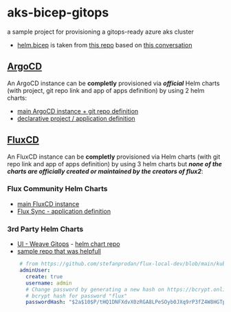# aks-bicep-gitops
a sample project for provisioning a gitops-ready azure aks cluster

- [helm.bicep](./bicep/helm.bicep) is taken from [this repo](https://github.com/aristosvo/aks-maffe-maandag) based on [this conversation](https://github.com/Azure/bicep/issues/9088)

## [ArgoCD](https://argo-cd.readthedocs.io/en/stable/)

An ArgoCD instance can be **completly** provisioned via _**official**_ Helm charts (with project, git repo link and app of apps definition) by using 2 helm charts:

- [main ArgoCD instance + git repo definition](https://github.com/argoproj/argo-helm/tree/main/charts/argo-cd)
- [declarative project / application definition](https://github.com/argoproj/argo-helm/tree/main/charts/argocd-apps)

## [FluxCD](https://fluxcd.io/)

An FluxCD instance can be **completly** provisioned via Helm charts (with git repo link and app of apps definition) by using 3 helm charts but _**none of the charts are officially created or maintained by the creators of flux2**_:

### Flux Community Helm Charts
- [main FluxCD instance](https://github.com/fluxcd-community/helm-charts/tree/main/charts/flux2)
- [Flux Sync - application definition](https://github.com/fluxcd-community/helm-charts/tree/main/charts/flux2-sync)

### 3rd Party Helm Charts
- [UI - Weave Gitops](https://github.com/weaveworks/weave-gitops) - [helm chart repo](https://helm.gitops.weave.works/)
- [sample repo that was helpfull](https://github.com/stefanprodan/flux-local-dev)

``` yaml
    # from https://github.com/stefanprodan/flux-local-dev/blob/main/kubernetes/infra/controllers/weave-gitops.yaml
    adminUser:
      create: true
      username: admin
      # Change password by generating a new hash on https://bcrypt.online
      # bcrypt hash for password "flux"
      passwordHash: "$2a$10$P/tHQ1DNFXdvX0zRGA8LPeSOyb0JXq9rP3fZ4W8HGTpLV7qHDlWhe"
```
